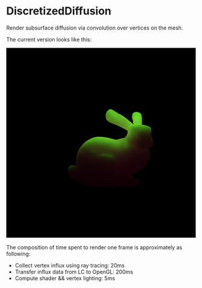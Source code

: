 # DiscretizedDiffusion

Render subsurface diffusion via convolution over vertices on the mesh.

The current version looks like this:

![rendering result](https://github.com/LeonKang130/DiscretizedDiffusion/blob/main/result-scene.png)

The composition of time spent to render one frame is approximately as following:

- Collect vertex influx using ray tracing: 20ms
- Transfer influx data from LC to OpenGL: 200ms
- Compute shader && vertex lighting: 5ms
